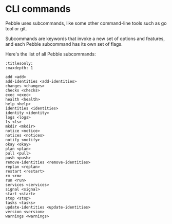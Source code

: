 # CLI commands

Pebble uses subcommands, like some other command-line tools such as go tool or git.

Subcommands are keywords that invoke a new set of options and features, and each Pebble subcommand has its own set of flags.

Here's the list of all Pebble subcommands:

```{toctree}
:titlesonly:
:maxdepth: 1

add <add>
add-identities <add-identities>
changes <changes>
checks <checks>
exec <exec>
health <health>
help <help>
identities <identities>
identity <identity>
logs <logs>
ls <ls>
mkdir <mkdir>
notice <notice>
notices <notices>
notify <notify>
okay <okay>
plan <plan>
pull <pull>
push <push>
remove-identities <remove-identities>
replan <replan>
restart <restart>
rm <rm>
run <run>
services <services>
signal <signal>
start <start>
stop <stop>
tasks <tasks>
update-identities <update-identities>
version <version>
warnings <warnings>
```
